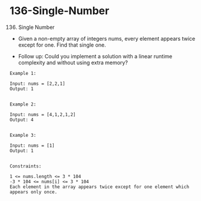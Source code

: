 # 136-Single-Number
136. Single Number

- Given a non-empty array of integers nums, every element appears twice except for one. Find that single one.

- Follow up: Could you implement a solution with a linear runtime complexity and without using extra memory?

 
```
Example 1:

Input: nums = [2,2,1]
Output: 1


Example 2:

Input: nums = [4,1,2,1,2]
Output: 4


Example 3:

Input: nums = [1]
Output: 1
 

Constraints:

1 <= nums.length <= 3 * 104
-3 * 104 <= nums[i] <= 3 * 104
Each element in the array appears twice except for one element which appears only once.

```


